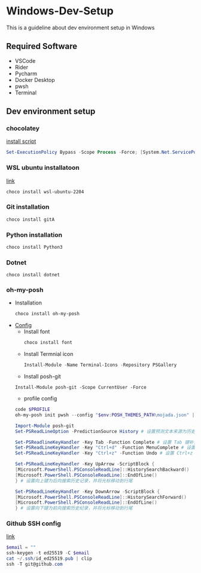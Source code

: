 # Windows-Dev-Setup
This is a guideline about dev environment setup in Windows
## Required Software
- VSCode
- Rider
- Pycharm
- Docker Desktop
- pwsh
- Terminal

## Dev environment setup
### chocolatey
[install script](https://chocolatey.org/install#individual)
```ps1
Set-ExecutionPolicy Bypass -Scope Process -Force; [System.Net.ServicePointManager]::SecurityProtocol = [System.Net.ServicePointManager]::SecurityProtocol -bor 3072; iex ((New-Object System.Net.WebClient).DownloadString('https://community.chocolatey.org/install.ps1'))
```
### WSL ubuntu installatoon
[link](https://community.chocolatey.org/packages/wsl-ubuntu-2204)
```ps1
choco install wsl-ubuntu-2204
```
### Git installation
```ps1
choco install gitA
```
### Python installation
```ps1
choco install Python3
```
### Dotnet
```
choco install dotnet
```
### oh-my-posh
- Installation
  ```ps1
  choco install oh-my-posh
  ```
- [Config](https://juejin.cn/post/7210596158934433853)
  - Install font
    ```ps1
    choco install font
    ```
  - Install Termnial icon
    ```ps1
    Install-Module -Name Terminal-Icons -Repository PSGallery
    ```
  - Install posh-git
  ```
  Install-Module posh-git -Scope CurrentUser -Force
  ```
  - profile config 
  ```ps1
  code $PROFILE
  oh-my-posh init pwsh --config "$env:POSH_THEMES_PATH\mojada.json" | Invoke-Expression

  Import-Module posh-git
  Set-PSReadLineOption -PredictionSource History # 设置预测文本来源为历史记录

  Set-PSReadlineKeyHandler -Key Tab -Function Complete # 设置 Tab 键补全
  Set-PSReadLineKeyHandler -Key "Ctrl+d" -Function MenuComplete # 设置 Ctrl+d 为菜单补全和 Intellisense
  Set-PSReadLineKeyHandler -Key "Ctrl+z" -Function Undo # 设置 Ctrl+z 为撤销

  Set-PSReadLineKeyHandler -Key UpArrow -ScriptBlock {
  [Microsoft.PowerShell.PSConsoleReadLine]::HistorySearchBackward()
  [Microsoft.PowerShell.PSConsoleReadLine]::EndOfLine()
  } # 设置向上键为后向搜索历史记录，并将光标移动到行尾

  Set-PSReadLineKeyHandler -Key DownArrow -ScriptBlock {
  [Microsoft.PowerShell.PSConsoleReadLine]::HistorySearchForward()
  [Microsoft.PowerShell.PSConsoleReadLine]::EndOfLine()
  } # 设置向下键为前向搜索历史纪录，并将光标移动到行尾
  ```

### Github SSH config
[link](https://docs.github.com/en/authentication/connecting-to-github-with-ssh/generating-a-new-ssh-key-and-adding-it-to-the-ssh-agent)

```ps1
$email = ""
ssh-keygen -t ed25519 -C $email
cat ~/.ssh/id_ed25519.pub | clip
ssh -T git@github.com
```


